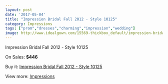 ```yaml
---
layout: post
date: '2017-05-04'
title: "Impression Bridal Fall 2012 - Style 10125"
category: Impressions
tags: ["prom","dresses","charming","impression","wedding"]
image: http://www.idealgown.com/15569-thickbox_default/impression-bridal-fall-2012-style-10125.jpg
---
```

Impression Bridal Fall 2012 - Style 10125

On Sales: **$446**
<a href="https://www.idealgown.com/en/impressions/6219-impression-bridal-fall-2012-style-10125.html"><amp-img layout="responsive" width="600" height="600" src="//www.idealgown.com/15569-thickbox_default/impression-bridal-fall-2012-style-10125.jpg" alt="Impression Bridal Fall 2012 - Style 10125 0" /></a>
<a href="https://www.idealgown.com/en/impressions/6219-impression-bridal-fall-2012-style-10125.html"><amp-img layout="responsive" width="600" height="600" src="//www.idealgown.com/15571-thickbox_default/impression-bridal-fall-2012-style-10125.jpg" alt="Impression Bridal Fall 2012 - Style 10125 1" /></a>
<a href="https://www.idealgown.com/en/impressions/6219-impression-bridal-fall-2012-style-10125.html"><amp-img layout="responsive" width="600" height="600" src="//www.idealgown.com/15570-thickbox_default/impression-bridal-fall-2012-style-10125.jpg" alt="Impression Bridal Fall 2012 - Style 10125 2" /></a>

Buy it: [Impression Bridal Fall 2012 - Style 10125](https://www.idealgown.com/en/impressions/6219-impression-bridal-fall-2012-style-10125.html "Impression Bridal Fall 2012 - Style 10125")

View more: [Impressions](https://www.idealgown.com/en/91-impressions "Impressions")